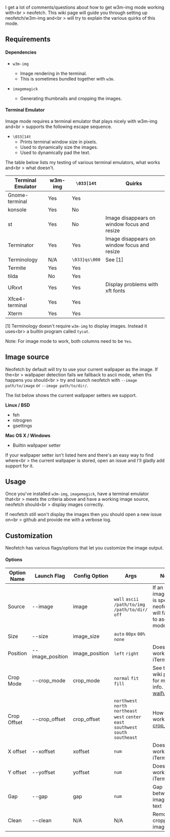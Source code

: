I get a lot of comments/questions about how to get w3m-img mode working with<br \>
neofetch. This wiki page will guide you through setting up neofetch/w3m-img and<br \>
will try to explain the various quirks of this mode.


## Requirements


#### Dependencies

- `w3m-img`
    - Image rendering in the terminal.
    - This is sometimes bundled together with `w3m`.

- `imagemagick`
    - Generating thumbnails and cropping the images.


#### Terminal Emulator

Image mode requires a terminal emulator that plays nicely with w3m-img and<br \>
supports the following escape sequence.

- `\033[14t`
    - Prints terminal window size in pixels.
    - Used to dynamically size the images.
    - Used to dynamically pad the text.

The table below lists my testing of various terminal emulators, what works and<br \>
what doesn't.

| Terminal Emulator | w3m-img | `\033[14t` | Quirks |
| ----------------- | ------- | ---------- | ------ |
| Gnome-terminal    | Yes     | Yes        |
| konsole           | Yes     | No         |
| st                | Yes     | No         | Image disappears on window focus and resize |
| Terminator        | Yes     | Yes        | Image disappears on window focus and resize |
| Terminology       | N/A     | `\033}qs\000` | See \[1\] |
| Termite           | Yes     | Yes        |
| tilda             | No      | Yes        |
| URxvt             | Yes     | Yes        | Display problems with xft fonts  |
| Xfce4-terminal    | Yes     | Yes        |
| Xterm             | Yes     | Yes        |

\[1\] Terminology doesn't require `w3m-img` to display images. Instead it uses<br\> 
a builtin program called `tycat`.

Note: For image mode to work, both columns need to be `Yes`.


## Image source

Neofetch by default will try to use your current wallpaper as the image. If the<br \>
wallpaper detection fails we fallback to ascii mode, when ths happens you should<br \>
try and launch neofetch with `--image path/to/image` or `--image path/to/dir/`.

The list below shows the current wallpaper setters we support.

**Linux / BSD**

- feh
- nitrogren
- gsettings

**Mac OS X / Windows**

- Builtin wallpaper setter

If your wallpaper setter isn't listed here and there's an easy way to find where<br \>
the current wallpaper is stored, open an issue and I'll gladly add support for
it.


## Usage

Once you've installed `w3m-img`, `imagemagick`, have a terminal emulator that<br \>
meets the criteria above and have a working image source, neofetch should<br \>
display images correctly.

If neofetch still won't display the images then you should open a new issue on<br \>
github and provide me with a verbose log.


## Customization

Neofetch has various flags/options that let you customize the image output. 

#### Options

| Option Name | Launch Flag | Config Option | Args | Notes |
| ----------- | ----------- | ------------- | ---- | ----- |
| Source      | --image     | image         | `wall` `ascii` `/path/to/img` `/path/to/dir/` `off` | If an invalid image mode is specified neofetch will fallback to ascii mode. |
| Size        | --size      | image_size    | `auto` `00px` `00%` `none` | 
| Position    | --image_position | image_position | `left` `right` | Doesn't work with iTerm2
| Crop Mode   | --crop_mode | crop_mode     | `normal` `fit` `fill` | See this wiki page for more info. [What is waifu crop?](https://github.com/dylanaraps/neofetch/wiki/What-is-Waifu-Crop%3F#)
| Crop Offset | --crop_offset | crop_offset | `northwest` `north` `northeast` `west` `center` `east` `southwest` `south` `southeast` | How this works: [crop_gravity](http://www.imagemagick.org/Usage/crop/#crop_gravity)
| X offset    | --xoffset     | xoffset     | `num` | Doesn't work with iTerm2
| Y offset    | --yoffset     | yoffset     | `num` | Doesn't work with iTerm2
| Gap         | --gap         | gap         | `num` | Gap between image and text
| Clean       | --clean       | N/A         | N/A   | Remove all cropped images